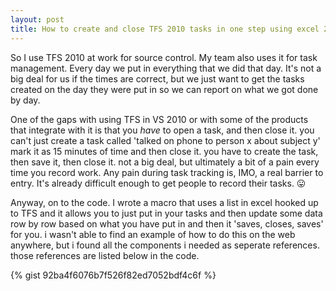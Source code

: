 ```yaml
---
layout: post
title: How to create and close TFS 2010 tasks in one step using excel 2010
---
```


So I use TFS 2010 at work for source control. My team also uses it for task management. Every day we put in everything that we did that day. It's not a big deal for us if the times are correct, but we just want to get the tasks created on the day they were put in so we can report on what we got done by day.

One of the gaps with using TFS in VS 2010 or with some of the products that integrate with it is that you *have* to open a task, and then close it. you can't just create a task called 'talked on phone to person x about subject y' mark it as 15 minutes of time and then close it. you have to create the task, then save it, then close it. not a big deal, but ultimately a bit of a pain every time you record work. Any pain during task tracking is, IMO, a real barrier to entry. It's already difficult enough to get people to record their tasks. 😛

Anyway, on to the code. I wrote a macro that uses a list in excel hooked up to TFS and it allows you to just put in your tasks and then update some data row by row based on what you have put in and then it 'saves, closes, saves' for you. i wasn't able to find an example of how to do this on the web anywhere, but i found all the components i needed as seperate references. those references are listed below in the code.

{% gist 92ba4f6076b7f526f82ed7052bdf4c6f %}